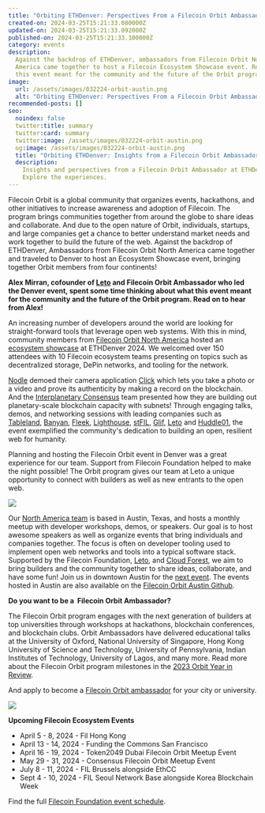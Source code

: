 ```yaml
---
title: "Orbiting ETHDenver: Perspectives From a Filecoin Orbit Ambassador"
created-on: 2024-03-25T15:21:33.080000Z
updated-on: 2024-03-25T15:21:33.092000Z
published-on: 2024-03-25T15:21:33.100000Z
category: events
description:
  Against the backdrop of ETHDenver, ambassadors from Filecoin Orbit North
  America came together to host a Filecoin Ecosystem Showcase event. Read about what
  this event meant for the community and the future of the Orbit program.
image:
  url: /assets/images/032224-orbit-austin.png
  alt: "Orbiting ETHDenver: Perspectives From a Filecoin Orbit Ambassador"
recommended-posts: []
seo:
  noindex: false
  twitter:title: summary
  twitter:card: summary
  twitter:image: /assets/images/032224-orbit-austin.png
  og:image: /assets/images/032224-orbit-austin.png
  title: "Orbiting ETHDenver: Insights from a Filecoin Orbit Ambassador"
  description:
    Insights and perspectives from a Filecoin Orbit Ambassador at ETHDenver.
    Explore the experiences.
---
```


Filecoin Orbit is a global community that organizes events, hackathons, and other initiatives to increase awareness and adoption of Filecoin. The program brings communities together from around the globe to share ideas and collaborate. And due to the open nature of Orbit, individuals, startups, and large companies get a chance to better understand market needs and work together to build the future of the web. Against the backdrop of ETHDenver, Ambassadors from Filecoin Orbit North America came together and traveled to Denver to host an Ecosystem Showcase event, bringing together Orbit members from four continents!

**Alex Mirran, cofounder of [Leto](https://leto.gg) and Filecoin Orbit Ambassador who led the Denver event, spent some time thinking about what this event meant for the community and the future of the Orbit program. Read on to hear from Alex!**

An increasing number of developers around the world are looking for straight-forward tools that leverage open web systems. With this in mind, community members from [Filecoin Orbit North America](https://austinorbit.io) hosted an [ecosystem showcase](https://twitter.com/austin_orbit/status/1760893603314811024) at ETHDenver 2024. We welcomed over 150 attendees with 10 Filecoin ecosystem teams presenting on topics such as decentralized storage, DePin networks, and tooling for the network.

[Nodle](https://www.nodle.com/) demoed their camera application [Click](https://clickapp.com/) which lets you take a photo or a video and prove its authenticity by making a record on the blockchain. And the [Interplanetary Consensus](https://www.ipc.space/) team presented how they are building out planetary-scale blockchain capacity with subnets! Through engaging talks, demos, and networking sessions with leading companies such as [Tableland](https://tableland.xyz/), [Banyan](https://banyan.computer/), [Fleek](https://fleek.co/), [Lighthouse](https://www.lighthouse.storage/), [stFIL](https://stfil.io/#/), [Glif](https://www.glif.io/en), [Leto](https://leto.gg) and [Huddle01](https://huddle01.com/), the event exemplified the community's dedication to building an open, resilient web for humanity.

Planning and hosting the Filecoin Orbit event in Denver was a great experience for our team. Support from Filecoin Foundation helped to make the night possible! The Orbit program gives our team at Leto a unique opportunity to connect with builders as well as new entrants to the open web.

![](https://lh7-us.googleusercontent.com/eT7EAmIj2qscVzZFHiPPi4E2-Zy7CBF4TAEw-JKnhtWOGWrHQF_4pRKp2Tb_5xyi5Wi2eJqxdv_mdk8kMg-wbkL5srvgKooHLoMVoKQNM2VnXnhKvltlnLOC5g86sQ_W8E2U-Xe_eErWrV8xNagQMII)

Our [North America team](https://austinorbit.io) is based in Austin, Texas, and hosts a monthly meetup with developer workshops, demos, or speakers. Our goal is to host awesome speakers as well as organize events that bring individuals and companies together. The focus is often on developer tooling used to implement open web networks and tools into a typical software stack. Supported by the Filecoin Foundation, [Leto](https://leto.gg/), and [Cloud Forest](https://cloudforest.cloud/), we aim to bring builders and the community together to share ideas, collaborate, and have some fun! Join us in downtown Austin for the [next event](https://www.meetup.com/austin-filecoin-orbit-meetup-group/). The events hosted in Austin are also available on the [Filecoin Orbit Austin Github](https://github.com/Filecoin-Orbit-Austin).

**Do you want to be a  Filecoin Orbit Ambassador?**

The Filecoin Orbit program engages with the next generation of builders at top universities through workshops at hackathons, blockchain conferences, and blockchain clubs. Orbit Ambassadors have delivered educational talks at the University of Oxford, National University of Singapore, Hong Kong University of Science and Technology, University of Pennsylvania, Indian Institutes of Technology, University of Lagos, and many more. Read more about the Filecoin Orbit program milestones in the [2023 Orbit Year in Review](https://fil.org/events/).

And apply to become a [Filecoin Orbit ambassador](https://airtable.com/appAGdqyYrqoFNuPI/shrKrbPOdxGNnMM9C) for your city or university.

![](https://lh7-us.googleusercontent.com/lPGlGnds3qGCC9ZGjFICk93WO83EdB6_zBjGF6Ct-sVcL43NOV0r_OLxEXNcWxgfOE0nzHtJ7rlEMSiUKKAss0ZBtATXmr8oQ-UuSXV-ASuOCHLbwPjhgOO6eNFuk-WgELAvJhzdvrE5NscWbgwgdbM)![]()

**Upcoming Filecoin Ecosystem Events**

- April 5 - 8, 2024 - Fil Hong Kong
- April 13 - 14, 2024 - Funding the Commons San Francisco
- April 16 - 19, 2024 - Token2049 Dubai Filecoin Orbit Meetup Event
- May 29 - 31, 2024 - Consensus Filecoin Orbit Meetup Event
- July 8 - 11, 2024 - FIL Brussels alongside EthCC
- Sept 4 - 10, 2024 - FIL Seoul Network Base alongside Korea Blockchain Week

Find the full [Filecoin Foundation event schedule](https://fil.org/events/).
